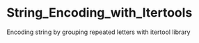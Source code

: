 # String_Encoding_with_Itertools
Encoding string by grouping repeated letters with itertool library
